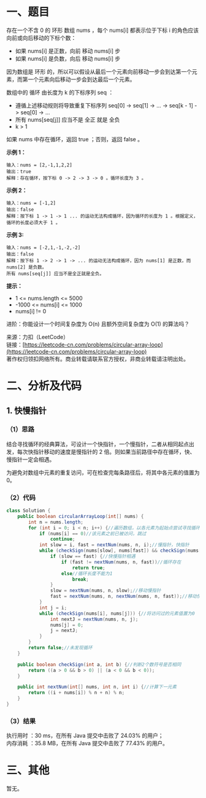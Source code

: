 # 一、题目
存在一个不含 0 的 环形 数组 nums ，每个 nums[i] 都表示位于下标 i 的角色应该向前或向后移动的下标个数：   
- 如果 nums[i] 是正数，向前 移动 nums[i] 步
- 如果 nums[i] 是负数，向后 移动 nums[i] 步
   
   
因为数组是 环形 的，所以可以假设从最后一个元素向前移动一步会到达第一个元素，而第一个元素向后移动一步会到达最后一个元素。   
   
数组中的 循环 由长度为 k 的下标序列 seq ：   
- 遵循上述移动规则将导致重复下标序列 seq[0] -> seq[1] -> ... -> seq[k - 1] -> seq[0] -> ...
- 所有 nums[seq[j]] 应当不是 全正 就是 全负
- k > 1
   
   
如果 nums 中存在循环，返回 true ；否则，返回 false 。   
   
**示例 1：**   
```
输入：nums = [2,-1,1,2,2]
输出：true
解释：存在循环，按下标 0 -> 2 -> 3 -> 0 。循环长度为 3 。
```
**示例 2：**   
```
输入：nums = [-1,2]
输出：false
解释：按下标 1 -> 1 -> 1 ... 的运动无法构成循环，因为循环的长度为 1 。根据定义，循环的长度必须大于 1 。
```
**示例 3:**   
```
输入：nums = [-2,1,-1,-2,-2]
输出：false
解释：按下标 1 -> 2 -> 1 -> ... 的运动无法构成循环，因为 nums[1] 是正数，而 nums[2] 是负数。
所有 nums[seq[j]] 应当不是全正就是全负。
```
**提示：**   
- 1 <= nums.length <= 5000
- -1000 <= nums[i] <= 1000
- nums[i] != 0
   
   
进阶：你能设计一个时间复杂度为 O(n) 且额外空间复杂度为 O(1) 的算法吗？   
   
来源：力扣（LeetCode）   
链接：[https://leetcode-cn.com/problems/circular-array-loop](https://leetcode-cn.com/problems/circular-array-loop)    
著作权归领扣网络所有。商业转载请联系官方授权，非商业转载请注明出处。   
# 二、分析及代码    
## 1. 快慢指针
### （1）思路
结合寻找循环的经典算法，可设计一个快指针，一个慢指针，二者从相同起点出发，每次快指针移动的速度是慢指针的 2 倍。则如果当前路径中存在循环，快、慢指针一定会相遇。    
    
为避免对数组中元素的重复访问，可在检查完每条路径后，将其中各元素的值置为 0。   
### （2）代码
```java
class Solution {
    public boolean circularArrayLoop(int[] nums) {
        int n = nums.length;
        for (int i = 0; i < n; i++) {//遍历数组，以各元素为起始点尝试寻找循环
            if (nums[i] == 0)//该元素之前已被访问，跳过
                continue;
            int slow = i, fast = nextNum(nums, n, i);//慢指针，快指针
            while (checkSign(nums[slow], nums[fast]) && checkSign(nums[slow], nums[nextNum(nums, n, fast)])) {//快指针两次移动的方向都相同
                if (slow == fast) {//快慢指针相遇
                    if (fast != nextNum(nums, n, fast))//循环存在
                        return true;
                    else//循环长度不能为1
                        break;
                }
                slow = nextNum(nums, n, slow);//移动慢指针
                fast = nextNum(nums, n, nextNum(nums, n, fast));//移动快指针
            }
            int j = i;
            while (checkSign(nums[i], nums[j])) {//将访问过的元素值置为0
                int nextJ = nextNum(nums, n, j);
                nums[j] = 0;
                j = nextJ;
            }
        }
        return false;//未发现循环
    }

    public boolean checkSign(int a, int b) {//判断2个数符号是否相同
        return ((a > 0 && b > 0) || (a < 0 && b < 0));
    }

    public int nextNum(int[] nums, int n, int i) {//计算下一元素
        return ((i + nums[i]) % n + n) % n; 
    }
}
```
### （3）结果
执行用时 ：30 ms，在所有 Java 提交中击败了 24.03% 的用户；    
内存消耗 ：35.8 MB，在所有 Java 提交中击败了 77.43% 的用户。      
# 三、其他
暂无。  
